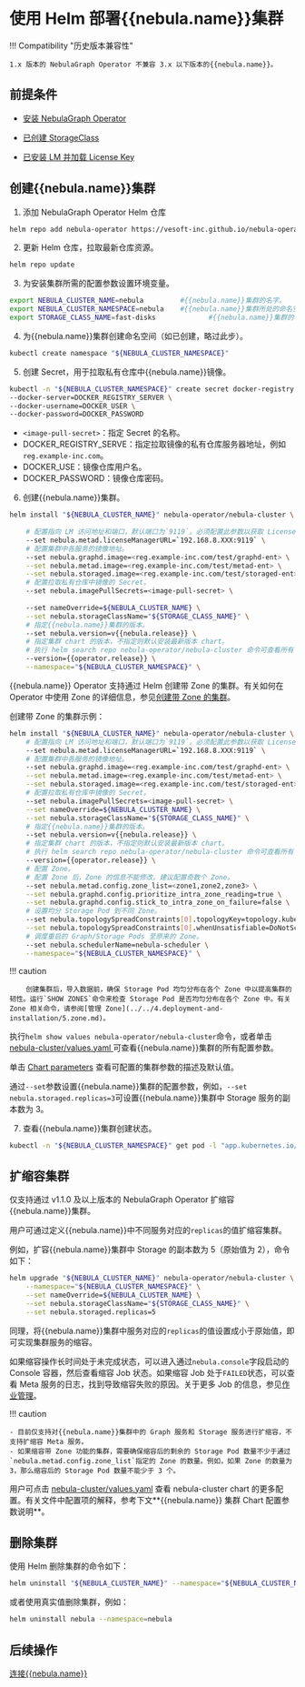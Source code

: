 # 使用 Helm 部署{{nebula.name}}集群

!!! Compatibility "历史版本兼容性"

    1.x 版本的 NebulaGraph Operator 不兼容 3.x 以下版本的{{nebula.name}}。

## 前提条件

- [安装 NebulaGraph Operator](../2.deploy-nebula-operator.md)
- [已创建 StorageClass](https://kubernetes.io/docs/concepts/storage/storage-classes/)

- [已安装 LM 并加载 License Key](3.0.deploy-lm.md)


## 创建{{nebula.name}}集群

1. 添加 NebulaGraph Operator Helm 仓库
   
  ```bash
  helm repo add nebula-operator https://vesoft-inc.github.io/nebula-operator/charts
  ```

2. 更新 Helm 仓库，拉取最新仓库资源。
   
  ```bash
  helm repo update
  ```

3. 为安装集群所需的配置参数设置环境变量。
   
  ```bash
  export NEBULA_CLUSTER_NAME=nebula         #{{nebula.name}}集群的名字。
  export NEBULA_CLUSTER_NAMESPACE=nebula    #{{nebula.name}}集群所处的命名空间的名字。
  export STORAGE_CLASS_NAME=fast-disks             #{{nebula.name}}集群的 StorageClass。
  ```

4. 为{{nebula.name}}集群创建命名空间（如已创建，略过此步）。

  ```bash
  kubectl create namespace "${NEBULA_CLUSTER_NAMESPACE}"
  ```

  
5. 创建 Secret，用于拉取私有仓库中{{nebula.name}}镜像。

  ```bash
  kubectl -n "${NEBULA_CLUSTER_NAMESPACE}" create secret docker-registry <image-pull-secret> \
  --docker-server=DOCKER_REGISTRY_SERVER \
  --docker-username=DOCKER_USER \
  --docker-password=DOCKER_PASSWORD
  ```

  - `<image-pull-secret>`：指定 Secret 的名称。
  - DOCKER_REGISTRY_SERVE：指定拉取镜像的私有仓库服务器地址，例如`reg.example-inc.com`。
  - DOCKER_USE：镜像仓库用户名。
  - DOCKER_PASSWORD：镜像仓库密码。

  

6. 创建{{nebula.name}}集群。

  ```bash
  helm install "${NEBULA_CLUSTER_NAME}" nebula-operator/nebula-cluster \
      
      # 配置指向 LM 访问地址和端口，默认端口为`9119`。必须配置此参数以获取 License 信息。
      --set nebula.metad.licenseManagerURL=`192.168.8.XXX:9119` \
      # 配置集群中各服务的镜像地址。
      --set nebula.graphd.image=<reg.example-inc.com/test/graphd-ent> \
      --set nebula.metad.image=<reg.example-inc.com/test/metad-ent> \
      --set nebula.storaged.image=<reg.example-inc.com/test/storaged-ent> \
      # 配置拉取私有仓库中镜像的 Secret。
      --set nebula.imagePullSecrets=<image-pull-secret> \
      
      --set nameOverride=${NEBULA_CLUSTER_NAME} \
      --set nebula.storageClassName="${STORAGE_CLASS_NAME}" \
      # 指定{{nebula.name}}集群的版本。
      --set nebula.version=v{{nebula.release}} \
      # 指定集群 chart 的版本，不指定则默认安装最新版本 chart。
      # 执行 helm search repo nebula-operator/nebula-cluster 命令可查看所有 chart 版本。
      --version={{operator.release}} \
      --namespace="${NEBULA_CLUSTER_NAMESPACE}" \      
  ```

    

  {{nebula.name}} Operator 支持通过 Helm 创建带 Zone 的集群。有关如何在 Operator 中使用 Zone 的详细信息，参见[创建带 Zone 的集群](3.1create-cluster-with-kubectl.md)。

  创建带 Zone 的集群示例：

  ```bash
  helm install "${NEBULA_CLUSTER_NAME}" nebula-operator/nebula-cluster \
      # 配置指向 LM 访问地址和端口，默认端口为`9119`。必须配置此参数以获取 License 信息。
      --set nebula.metad.licenseManagerURL=`192.168.8.XXX:9119` \
      # 配置集群中各服务的镜像地址。
      --set nebula.graphd.image=<reg.example-inc.com/test/graphd-ent> \
      --set nebula.metad.image=<reg.example-inc.com/test/metad-ent> \
      --set nebula.storaged.image=<reg.example-inc.com/test/storaged-ent> \
      # 配置拉取私有仓库中镜像的 Secret。
      --set nebula.imagePullSecrets=<image-pull-secret> \
      --set nameOverride=${NEBULA_CLUSTER_NAME} \
      --set nebula.storageClassName="${STORAGE_CLASS_NAME}" \
      # 指定{{nebula.name}}集群的版本。
      --set nebula.version=v{{nebula.release}} \
      # 指定集群 chart 的版本，不指定则默认安装最新版本 chart。
      # 执行 helm search repo nebula-operator/nebula-cluster 命令可查看所有 chart 版本。
      --version={{operator.release}} \
      # 配置 Zone。
      # 配置 Zone 后，Zone 的信息不能修改。建议配置奇数个 Zone。
      --set nebula.metad.config.zone_list=<zone1,zone2,zone3> \
      --set nebula.graphd.config.prioritize_intra_zone_reading=true \
      --set nebula.graphd.config.stick_to_intra_zone_on_failure=false \
      # 设置均分 Storage Pod 到不同 Zone。
      --set nebula.topologySpreadConstraints[0].topologyKey=topology.kubernetes.io/zone \
      --set nebula.topologySpreadConstraints[0].whenUnsatisfiable=DoNotSchedule \
      # 调度重启的 Graph/Storage Pods 至原来的 Zone。
      --set nebula.schedulerName=nebula-scheduler \
      --namespace="${NEBULA_CLUSTER_NAMESPACE}" \      
  ```  

  !!! caution

        创建集群后，导入数据前，确保 Storage Pod 均匀分布在各个 Zone 中以提高集群的韧性。运行`SHOW ZONES`命令来检查 Storage Pod 是否均匀分布在各个 Zone 中。有关 Zone 相关命令，请参阅[管理 Zone](../../4.deployment-and-installation/5.zone.md)。

    
  
  执行`helm show values nebula-operator/nebula-cluster`命令，或者单击 [nebula-cluster/values.yaml
](https://github.com/vesoft-inc/nebula-operator/blob/{{operator.branch}}/charts/nebula-cluster/values.yaml) 可查看{{nebula.name}}集群的所有配置参数。

  单击 [Chart parameters](https://github.com/vesoft-inc/nebula-operator/blob/{{operator.branch}}/doc/user/nebula_cluster_helm_guide.md#optional-chart-parameters) 查看可配置的集群参数的描述及默认值。

  通过`--set`参数设置{{nebula.name}}集群的配置参数，例如，`--set nebula.storaged.replicas=3`可设置{{nebula.name}}集群中 Storage 服务的副本数为 3。


7. 查看{{nebula.name}}集群创建状态。
   
  ```bash
  kubectl -n "${NEBULA_CLUSTER_NAMESPACE}" get pod -l "app.kubernetes.io/cluster=${NEBULA_CLUSTER_NAME}"
  ```

## 扩缩容集群





仅支持通过 v1.1.0 及以上版本的 NebulaGraph Operator 扩缩容{{nebula.name}}集群。

用户可通过定义{{nebula.name}}中不同服务对应的`replicas`的值扩缩容集群。

例如，扩容{{nebula.name}}集群中 Storage 的副本数为 5（原始值为 2），命令如下：

```bash
helm upgrade "${NEBULA_CLUSTER_NAME}" nebula-operator/nebula-cluster \
    --namespace="${NEBULA_CLUSTER_NAMESPACE}" \
    --set nameOverride=${NEBULA_CLUSTER_NAME} \
    --set nebula.storageClassName="${STORAGE_CLASS_NAME}" \
    --set nebula.storaged.replicas=5
```

同理，将{{nebula.name}}集群中服务对应的`replicas`的值设置成小于原始值，即可实现集群服务的缩容。

如果缩容操作长时间处于未完成状态，可以进入通过`nebula.console`字段启动的 Console 容器，然后查看缩容 Job 状态。如果缩容 Job 处于`FAILED`状态，可以查看 Meta 服务的日志，找到导致缩容失败的原因。关于更多 Job 的信息，参见[作业管理](../../3.ngql-guide/4.job-statements.md)。

!!! caution

    - 目前仅支持对{{nebula.name}}集群中的 Graph 服务和 Storage 服务进行扩缩容，不支持扩缩容 Meta 服务。
    - 如果缩容带 Zone 功能的集群，需要确保缩容后的剩余的 Storage Pod 数量不少于通过`nebula.metad.config.zone_list`指定的 Zone 的数量。例如，如果 Zone 的数量为 3，那么缩容后的 Storage Pod 数量不能少于 3 个。

用户可点击 [nebula-cluster/values.yaml](https://github.com/vesoft-inc/nebula-operator/blob/{{operator.tag}}/charts/nebula-cluster/values.yaml) 查看 nebula-cluster chart 的更多配置。有关文件中配置项的解释，参考下文**{{nebula.name}} 集群 Chart 配置参数说明**。



## 删除集群

使用 Helm 删除集群的命令如下：

```bash
helm uninstall "${NEBULA_CLUSTER_NAME}" --namespace="${NEBULA_CLUSTER_NAMESPACE}"
```

或者使用真实值删除集群，例如：

```bash
helm uninstall nebula --namespace=nebula
```

## 后续操作

[连接{{nebula.name}}](../4.connect-to-nebula-graph-service.md)

